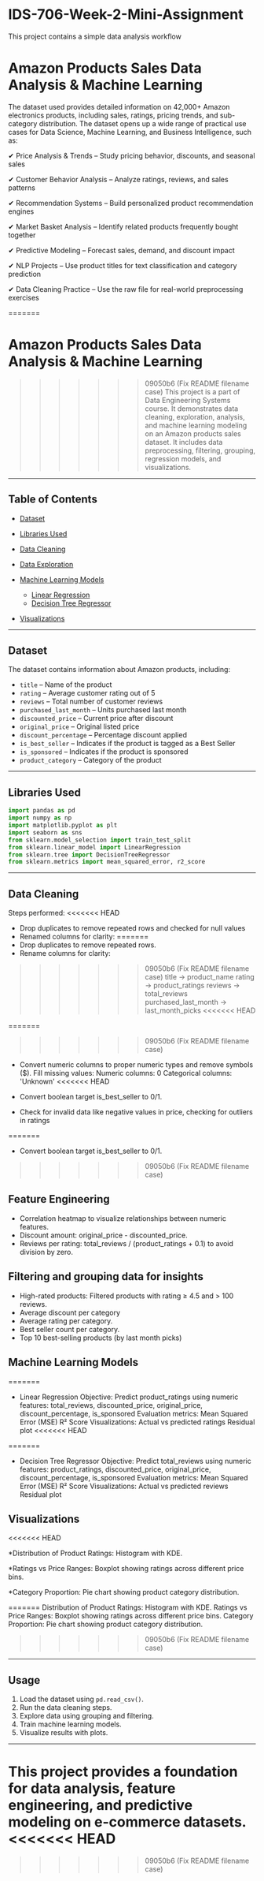 # IDS-706-Week-2-Mini-Assignment
This project contains a simple data analysis workflow

# Amazon Products Sales Data Analysis & Machine Learning

The dataset used provides detailed information on 42,000+ Amazon electronics products, including sales, ratings, pricing trends, and sub-category distribution. The dataset opens up a wide range of practical use cases for Data Science, Machine Learning, and Business Intelligence, such as:

✔ Price Analysis & Trends – Study pricing behavior, discounts, and seasonal sales

✔ Customer Behavior Analysis – Analyze ratings, reviews, and sales patterns

✔ Recommendation Systems – Build personalized product recommendation engines

✔ Market Basket Analysis – Identify related products frequently bought together

✔ Predictive Modeling – Forecast sales, demand, and discount impact

✔ NLP Projects – Use product titles for text classification and category prediction

✔ Data Cleaning Practice – Use the raw file for real-world preprocessing exercises

=======
# Amazon Products Sales Data Analysis & Machine Learning

>>>>>>> 09050b6 (Fix README filename case)
This project is a part of Data Engineering Systems course.
It demonstrates data cleaning, exploration, analysis, and machine learning modeling on an Amazon products sales dataset. It includes data preprocessing, filtering, grouping, regression models, and visualizations.

---

## Table of Contents

* [Dataset](#dataset)
* [Libraries Used](#libraries-used)
* [Data Cleaning](#data-cleaning)
* [Data Exploration](#data-exploration)
* [Machine Learning Models](#machine-learning-models)

  * [Linear Regression](#linear-regression)
  * [Decision Tree Regressor](#decision-tree-regressor)
* [Visualizations](#visualizations)

---

## Dataset

The dataset contains information about Amazon products, including:

* `title` – Name of the product
* `rating` – Average customer rating out of 5
* `reviews` – Total number of customer reviews
* `purchased_last_month` – Units purchased last month
* `discounted_price` – Current price after discount
* `original_price` – Original listed price
* `discount_percentage` – Percentage discount applied
* `is_best_seller` – Indicates if the product is tagged as a Best Seller
* `is_sponsored` – Indicates if the product is sponsored
* `product_category` – Category of the product

---

## Libraries Used

```python
import pandas as pd
import numpy as np
import matplotlib.pyplot as plt
import seaborn as sns
from sklearn.model_selection import train_test_split
from sklearn.linear_model import LinearRegression
from sklearn.tree import DecisionTreeRegressor
from sklearn.metrics import mean_squared_error, r2_score
```

---
## Data Cleaning
Steps performed:
<<<<<<< HEAD
* Drop duplicates to remove repeated rows and checked for null values
* Renamed columns for clarity:
=======
* Drop duplicates to remove repeated rows.
* Rename columns for clarity:
>>>>>>> 09050b6 (Fix README filename case)
title → product_name
rating → product_ratings
reviews → total_reviews
purchased_last_month → last_month_picks
<<<<<<< HEAD

=======
>>>>>>> 09050b6 (Fix README filename case)
* Convert numeric columns to proper numeric types and remove symbols ($).
Fill missing values:
Numeric columns: 0
Categorical columns: 'Unknown'
<<<<<<< HEAD

* Convert boolean target is_best_seller to 0/1.

* Check for invalid data like negative values in price, checking for outliers in ratings

=======
* Convert boolean target is_best_seller to 0/1.

>>>>>>> 09050b6 (Fix README filename case)
## Feature Engineering
* Correlation heatmap to visualize relationships between numeric features.
* Discount amount: original_price - discounted_price.
* Reviews per rating: total_reviews / (product_ratings + 0.1) to avoid division by zero.

## Filtering and grouping data for insights
* High-rated products: Filtered products with rating ≥ 4.5 and > 100 reviews.
* Average discount per category 
* Average rating per category.
* Best seller count per category.
* Top 10 best-selling products (by last month picks)

## Machine Learning Models

=======
* Linear Regression
Objective: Predict product_ratings using numeric features:
total_reviews, discounted_price, original_price, discount_percentage, is_sponsored
Evaluation metrics:
Mean Squared Error (MSE)
R² Score
Visualizations:
Actual vs predicted ratings
Residual plot
<<<<<<< HEAD

=======
* Decision Tree Regressor
Objective: Predict total_reviews using numeric features:
product_ratings, discounted_price, original_price, discount_percentage, is_sponsored
Evaluation metrics:
Mean Squared Error (MSE)
R² Score
Visualizations:
Actual vs predicted reviews
Residual plot
## Visualizations
<<<<<<< HEAD

*Distribution of Product Ratings: Histogram with KDE. 

*Ratings vs Price Ranges: Boxplot showing ratings across different price bins.

*Category Proportion: Pie chart showing product category distribution.

=======
Distribution of Product Ratings: Histogram with KDE.
Ratings vs Price Ranges: Boxplot showing ratings across different price bins.
Category Proportion: Pie chart showing product category distribution.
>>>>>>> 09050b6 (Fix README filename case)
---

## Usage

1. Load the dataset using `pd.read_csv()`.
2. Run the data cleaning steps.
3. Explore data using grouping and filtering.
4. Train machine learning models.
5. Visualize results with plots.

---

This project provides a foundation for **data analysis**, **feature engineering**, and **predictive modeling** on e-commerce datasets.
<<<<<<< HEAD
=======


>>>>>>> 09050b6 (Fix README filename case)
